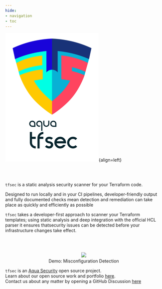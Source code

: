 ```yaml
---
hide:
- navigation
- toc
---
```


![logo](imgs/homelogo.png){align=left}

<br/>
<br/>

`tfsec` is a static analysis security scanner for your Terraform code.

Designed to run locally and in your CI pipelines, developer-friendly output and fully documented checks mean detection and remediation can take place as quickly and efficiently as possible

`tfsec` takes a developer-first approach to scanner your Terraform templates; using static analysis and deep integration with the official HCL parser it ensures thatsecurity issues can be detected before your infrastructure changes take effect.

<br/>
<br/>


<figure style="text-align: center">
  <img src="imgs/demo.gif" width="1000">
  <figcaption>Demo: Misconfiguration Detection</figcaption>
</figure>

`tfsec` is an [Aqua Security][aquasec] open source project.  
Learn about our open source work and portfolio [here][oss].  
Contact us about any matter by opening a GitHub Discussion [here][discussions]


[aquasec]: https://aquasec.com
[oss]: https://www.aquasec.com/products/open-source-projects/
[discussions]: https://github.com/aquasecurity/tfsec/discussions